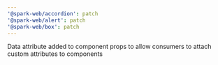 ```yaml
---
'@spark-web/accordion': patch
'@spark-web/alert': patch
'@spark-web/box': patch
---
```


Data attribute added to component props to allow consumers to attach custom
attributes to components
